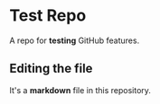 # Test Repo
A repo for **testing** GitHub features.

## Editing the file  
It's a **markdown** file in this repository.
